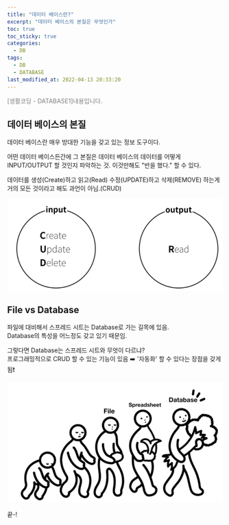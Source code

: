 ```yaml
---
title: "데이터 베이스란?"
excerpt: "데이터 베이스의 본질은 무엇인가"
toc: true
toc_sticky: true
categories:
  - DB
tags:
  - DB
  - DATABASE
last_modified_at: 2022-04-13 20:33:20
---
```

<span style="color:grey">[생활코딩 - DATABASE1]내용입니다.</span>
  
## 데이터 베이스의 본질
  
데이터 베이스란 매우 방대한 기능을 갖고 있는 정보 도구이다.
  
어떤 데이터 베이스든간에 그 본질은 데이터 베이스의 데이터를 어떻게 INPUT/OUTPUT 할 것인지 파악하는 것. 이것만해도 "반을 했다." 할 수 있다.
  
데이터를 생성(Create)하고 읽고(Read) 수정(UPDATE)하고 삭제(REMOVE) 하는게 거의 모든 것이라고 해도 과언이 아님.(CRUD)  

![CRUD](/assets/images/_Database/생활코딩_Database1/d1.png)


## File vs Database
  
파일에 대비해서 스프레드 시트는 Database로 가는 길목에 있음.  
Database의 특성을 어느정도 갖고 있기 때문임.  
  
그렇다면 Database는 스프레드 시트와 무엇이 다르냐?  
프로그래밍적으로 CRUD 할 수 있는 기능이 있음 ➡️ '자동화' 할 수 있다는 장점을 갖게 됨❗️  
  
![길목](/assets/images/_Database/생활코딩_Database1/d2.png)

끝-!